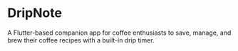 # DripNote
A Flutter-based companion app for coffee enthusiasts to save, manage, and brew their coffee recipes with a built-in drip timer.
